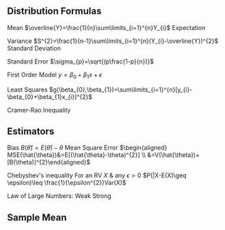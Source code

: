 ## Distribution Formulas

Mean 
$\overline{Y}=\frac{1}{n}\sum\limits_{i=1}^{n}Y_{i}$ 
Expectation

Variance
$S^{2}=\frac{1}{n-1}\sum\limits_{i=1}^{n}(Y_{i}-\overline{Y})^{2}$
Standard Deviation

Standard Error
$\sigma_{p}=\sqrt{(p\frac{1-p}{n})}$

First Order Model
$y=\beta_{0}+\beta_{1}x+\epsilon$

Least Squares
$g(\beta_{0},\beta_{1})=\sum\limits_{i=1}^{n}[y_{i}-\beta_{0}+\beta_{1}x_{i}]^{2}$


Cramer-Rao Inequality

## Estimators
Bias
$B(\hat{\theta})=E(\hat{\theta})-\theta$ 
Mean Square Error
$\begin{aligned} MSE(\hat{\theta})&=E[(\hat{\theta}-\theta)^{2}] \\ &=V(\hat{\theta})+[B(\theta)]^{2}\end{aligned}$

Chebyshev's inequality
For an RV $X$ & any $\epsilon > 0$ 
$P(|X-E(X)\geq \epsilon)\leq \frac{1}{\epsilon^{2}}Var(X)$

Law of Large Numbers:
Weak
Strong

## Sample Mean